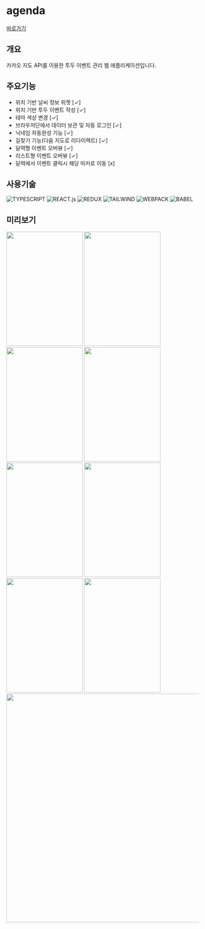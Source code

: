 # agenda

[바로가기](https://agenda.foreverchoi.vercel.app/)

## 개요

카카오 지도 API를 이용한 투두 이벤트 관리 웹 애플리케이션입니다.

## 주요기능

  * 위치 기반 날씨 정보 위젯 [✓]
  * 위치 기반 투두 이벤트 작성 [✓]
  * 테마 색상 변경 [✓]
  * 브라우저단에서 데이터 보관 및 자동 로그인 [✓]
  * 닉네임 자동완성 기능 [✓]
  * 길찾기 기능(다음 지도로 리다이렉트) [✓]
  * 달력형 이벤트 오버뷰 [✓]
  * 리스트형 이벤트 오버뷰 [✓]
  * 달력에서 이벤트 클릭시 해당 마커로 이동 [x]


## 사용기술
 
![TYPESCRIPT](https://img.shields.io/badge/typescript-3178C6?style=for-the-badge&logo=typescript&logoColor=white) 
![REACT.js](https://img.shields.io/badge/react-61DAFB?style=for-the-badge&logo=react&logoColor=black) 
![REDUX](https://img.shields.io/badge/redux-764ABC?style=for-the-badge&logo=redux&logoColor=white)
![TAILWIND](https://img.shields.io/badge/tailwindcss-38B2AC?style=for-the-badge&logo=tailwindcss&logoColor=white)
![WEBPACK](https://img.shields.io/badge/webpack-8DD6F9?style=for-the-badge&logo=webpack&logoColor=black)
![BABEL](https://img.shields.io/badge/babel-F9DC3E?style=for-the-badge&logo=babel&logoColor=black)

## 미리보기

<img src="https://images.velog.io/images/foreverchoi0706/post/10e0582e-f30e-4a23-8828-db1fd1203aef/localhost_8080_(Surface%20Duo)%20(1).png" width="200" height="300"> <img src="https://images.velog.io/images/foreverchoi0706/post/69d39643-6711-4393-835d-d47e42c988b8/localhost_8080_(Surface%20Duo).png" width="200" height="300"> <img src="https://images.velog.io/images/foreverchoi0706/post/c1cd809e-47f5-454b-8f40-f04f93239099/localhost_8080_(iPad).png" width="200" height="300"> <img src="https://images.velog.io/images/foreverchoi0706/post/c73eaf51-e89d-44b4-be92-f38d58b9eb00/localhost_8080_(Surface%20Duo)%20(2).png" width="200" height="300"> <img src="https://images.velog.io/images/foreverchoi0706/post/c7755242-e050-4721-8146-e03b0e886a92/localhost_8080_(Surface%20Duo)%20(4).png" width="200" height="300"> <img src="https://images.velog.io/images/foreverchoi0706/post/aa9395c6-1c9e-496c-9b9b-947aa4fbad5e/localhost_8080_(Surface%20Duo)%20(5).png" width="200" height="300"> <img src="https://images.velog.io/images/foreverchoi0706/post/8bcfe8cc-6c50-48f9-979f-4525da4c9089/localhost_8080_(Surface%20Duo)%20(6).png" width="200" height="300"> <img src="https://images.velog.io/images/foreverchoi0706/post/7ef70820-5e1b-469c-b7aa-4174d159585d/localhost_8080_(Surface%20Duo)%20(7).png" width="200" height="300"> <img src="https://images.velog.io/images/foreverchoi0706/post/c9292dc0-8e8b-4d7c-9bdf-bb53880bec3f/localhost_8080_.png" width="813" height="600">








